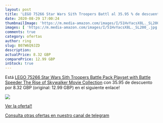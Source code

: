 ```yaml
---
layout: post
title: 'LEGO 75266 Star Wars Sith Troopers Battl al 35.95 % de descuento'
date: 2020-08-29 17:00:24
thumbnailImage: 'https://m.media-amazon.com/images/I/51HvYacsX8L._SL200_.jpg'
images: [ 'https://m.media-amazon.com/images/I/51HvYacsX8L._SL200_.jpg' ]
comments: true
category: ofertas
author: ring
slug: B07W6Q9JZD
description:
actualPrice: 8.32 GBP
comparePrice: 12.99 GBP
inStock: true
---
```


Está [LEGO 75266 Star Wars Sith Troopers Battle Pack Playset with Battle Speeder  The Rise of Skywalker Movie Collection](https://www.amazon.com/dp/B07W6Q9JZD/?tag=redken08-20) con 35.95 de descuento por 8.32 GBP (original: 12.99 GBP) en el siguiente enlace!

[![](https://m.media-amazon.com/images/I/51HvYacsX8L._SL200_.jpg)](https://www.amazon.com/dp/B07W6Q9JZD/?tag=redken08-20)

[Ver la oferta!!](https://www.amazon.com/dp/B07W6Q9JZD/?tag=redken08-20)

[Consulta otras ofertas en nuestro canal de telegram](https://t.me/s/ofertas25)

